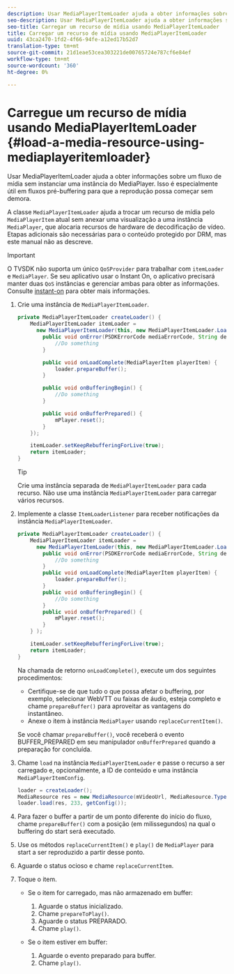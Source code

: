 ```yaml
---
description: Usar MediaPlayerItemLoader ajuda a obter informações sobre um fluxo de mídia sem instanciar uma instância do MediaPlayer. Isso é especialmente útil em fluxos pré-buffering para que a reprodução possa começar sem demora.
seo-description: Usar MediaPlayerItemLoader ajuda a obter informações sobre um fluxo de mídia sem instanciar uma instância do MediaPlayer. Isso é especialmente útil em fluxos pré-buffering para que a reprodução possa começar sem demora.
seo-title: Carregar um recurso de mídia usando MediaPlayerItemLoader
title: Carregar um recurso de mídia usando MediaPlayerItemLoader
uuid: 43ca2470-1fd2-4f66-94fe-a12ed17b52d7
translation-type: tm+mt
source-git-commit: 21d1eae53cea303221de00765724e787cf6e84ef
workflow-type: tm+mt
source-wordcount: '360'
ht-degree: 0%

---
```



# Carregue um recurso de mídia usando MediaPlayerItemLoader {#load-a-media-resource-using-mediaplayeritemloader}

Usar MediaPlayerItemLoader ajuda a obter informações sobre um fluxo de mídia sem instanciar uma instância do MediaPlayer. Isso é especialmente útil em fluxos pré-buffering para que a reprodução possa começar sem demora.

A classe `MediaPlayerItemLoader` ajuda a trocar um recurso de mídia pelo `MediaPlayerItem` atual sem anexar uma visualização a uma instância `MediaPlayer`, que alocaria recursos de hardware de decodificação de vídeo. Etapas adicionais são necessárias para o conteúdo protegido por DRM, mas este manual não as descreve.

>[!IMPORTANT]
>
>O TVSDK não suporta um único `QoSProvider` para trabalhar com `itemLoader` e `MediaPlayer`. Se seu aplicativo usar o Instant On, o aplicativo precisará manter duas `QoS` instâncias e gerenciar ambas para obter as informações. Consulte [instant-on](../../content-playback-options/buffering-configuration/c-psdk-android-2.7-instant-on.md) para obter mais informações.

1. Crie uma instância de `MediaPlayerItemLoader`.

   ```java
   private MediaPlayerItemLoader createLoader() { 
       MediaPlayerItemLoader itemLoader =   
         new MediaPlayerItemLoader(this, new MediaPlayerItemLoader.LoaderListener() { 
           public void onError(PSDKErrorCode mediaErrorCode, String description) { 
               //Do something 
           } 
   
           public void onLoadComplete(MediaPlayerItem playerItem) { 
               loader.prepareBuffer(); 
           } 
   
           public void onBufferingBegin() { 
               //Do something 
           } 
   
           public void onBufferPrepared() { 
               mPlayer.reset(); 
           }  
       }); 
   
       itemLoader.setKeepRebufferingForLive(true); 
       return itemLoader; 
   } 
   ```

   >[!TIP]
   >
   >Crie uma instância separada de `MediaPlayerItemLoader` para cada recurso. Não use uma instância `MediaPlayerItemLoader` para carregar vários recursos.

1. Implemente a classe `ItemLoaderListener` para receber notificações da instância `MediaPlayerItemLoader`.

   ```java
   private MediaPlayerItemLoader createLoader() { 
       MediaPlayerItemLoader itemLoader =   
         new MediaPlayerItemLoader(this, new MediaPlayerItemLoader.LoaderListener() { 
           public void onError(PSDKErrorCode mediaErrorCode, String description) { 
               //Do something 
           } 
           public void onLoadComplete(MediaPlayerItem playerItem) { 
               loader.prepareBuffer(); 
           } 
           public void onBufferingBegin() { 
               //Do something 
           } 
           public void onBufferPrepared() { 
               mPlayer.reset(); 
           }  
       } ); 
   
       itemLoader.setKeepRebufferingForLive(true); 
       return itemLoader; 
   }
   ```

   Na chamada de retorno `onLoadComplete()`, execute um dos seguintes procedimentos:

   * Certifique-se de que tudo o que possa afetar o buffering, por exemplo, selecionar WebVTT ou faixas de áudio, esteja completo e chame `prepareBuffer()` para aproveitar as vantagens do instantâneo.
   * Anexe o item à instância `MediaPlayer` usando `replaceCurrentItem()`.

   Se você chamar `prepareBuffer()`, você receberá o evento BUFFER_PREPARED em seu manipulador `onBufferPrepared` quando a preparação for concluída.

1. Chame `load` na instância `MediaPlayerItemLoader` e passe o recurso a ser carregado e, opcionalmente, a ID de conteúdo e uma instância `MediaPlayerItemConfig`.

   ```java
   loader = createLoader(); 
   MediaResource res = new MediaResource(mVideoUrl, MediaResource.Type.HLS, metadata); 
   loader.load(res, 233, getConfig());
   ```

1. Para fazer o buffer a partir de um ponto diferente do início do fluxo, chame `prepareBuffer()` com a posição (em milissegundos) na qual o buffering do start será executado.
1. Use os métodos `replaceCurrentItem()` e `play()` de `MediaPlayer` para start a ser reproduzido a partir desse ponto.
1. Aguarde o status ocioso e chame `replaceCurrentItem`.
1. Toque o item.

   * Se o item for carregado, mas não armazenado em buffer:

      1. Aguarde o status inicializado.
      1. Chame `prepareToPlay()`.
      1. Aguarde o status PREPARADO.
      1. Chame `play()`.
   * Se o item estiver em buffer:

      1. Aguarde o evento preparado para buffer.
      1. Chame `play()`.